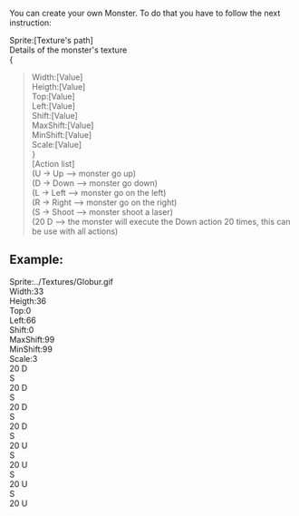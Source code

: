 You can create your own Monster.
To do that you have to follow the next instruction:

Sprite:[Texture's path]  
Details of the monster's texture  
{  
> Width:[Value]  
> Heigth:[Value]  
> Top:[Value]  
> Left:[Value]  
> Shift:[Value]  
> MaxShift:[Value]  
> MinShift:[Value]  
> Scale:[Value]  
}  
[Action list]  
(U -> Up --> monster go up)  
(D -> Down --> monster go down)  
(L -> Left --> monster go on the left)  
(R -> Right --> monster go on the right)  
(S -> Shoot --> monster shoot a laser)  
(20 D --> the monster will execute the Down action 20 times, this can be use with all actions)  

## Example:

Sprite:../Textures/Globur.gif   
Width:33  
Heigth:36  
Top:0  
Left:66  
Shift:0  
MaxShift:99  
MinShift:99  
Scale:3  
20 D  
S  
20 D  
S  
20 D  
S  
20 D  
S  
20 U  
S  
20 U  
S  
20 U  
S  
20 U  